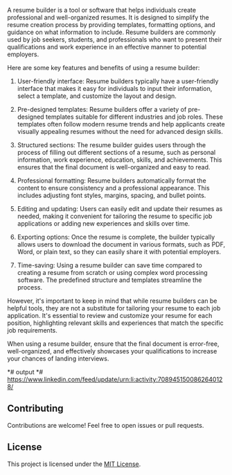 A resume builder is a tool or software that helps individuals create professional and well-organized resumes. It is designed to simplify the resume creation process by providing templates, formatting options, and guidance on what information to include. Resume builders are commonly used by job seekers, students, and professionals who want to present their qualifications and work experience in an effective manner to potential employers.

Here are some key features and benefits of using a resume builder:

1. User-friendly interface: Resume builders typically have a user-friendly interface that makes it easy for individuals to input their information, select a template, and customize the layout and design.

2. Pre-designed templates: Resume builders offer a variety of pre-designed templates suitable for different industries and job roles. These templates often follow modern resume trends and help applicants create visually appealing resumes without the need for advanced design skills.

3. Structured sections: The resume builder guides users through the process of filling out different sections of a resume, such as personal information, work experience, education, skills, and achievements. This ensures that the final document is well-organized and easy to read.

4. Professional formatting: Resume builders automatically format the content to ensure consistency and a professional appearance. This includes adjusting font styles, margins, spacing, and bullet points.

5. Editing and updating: Users can easily edit and update their resumes as needed, making it convenient for tailoring the resume to specific job applications or adding new experiences and skills over time.

6. Exporting options: Once the resume is complete, the builder typically allows users to download the document in various formats, such as PDF, Word, or plain text, so they can easily share it with potential employers.

7. Time-saving: Using a resume builder can save time compared to creating a resume from scratch or using complex word processing software. The predefined structure and templates streamline the process.

However, it's important to keep in mind that while resume builders can be helpful tools, they are not a substitute for tailoring your resume to each job application. It's essential to review and customize your resume for each position, highlighting relevant skills and experiences that match the specific job requirements.

When using a resume builder, ensure that the final document is error-free, well-organized, and effectively showcases your qualifications to increase your chances of landing interviews.

*# output *#
https://www.linkedin.com/feed/update/urn:li:activity:7089451500862640128/

## Contributing

Contributions are welcome! Feel free to open issues or pull requests.

## License

This project is licensed under the [MIT License](LICENSE).
